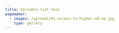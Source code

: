 ```yaml
---
title: Variable list test
pagemaker:
  - images: /uploads/01-access-to-higher-ed-sm.jpg
    type: gallery
---
```


